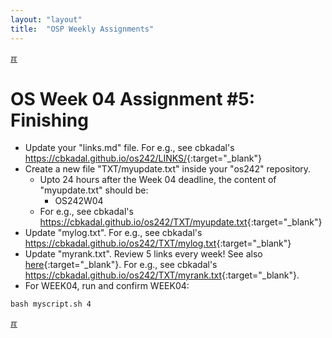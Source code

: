 ```yaml
---
layout: "layout"
title:  "OSP Weekly Assignments"
---
```


[&#x213C;](#idxXXX)<br id="idx000">
# OS Week 04 Assignment #5: Finishing

* Update your "links.md" file. For e.g., see cbkadal's <br><https://cbkadal.github.io/os242/LINKS/>{:target="_blank"}
* Create a new file "TXT/myupdate.txt" inside your "os242" repository.
  * Upto 24 hours after the Week 04 deadline, the content of "myupdate.txt" should be:
    * OS242W04
  * For e.g., see cbkadal's <br><https://cbkadal.github.io/os242/TXT/myupdate.txt>{:target="_blank"}
* Update "mylog.txt". For e.g., see cbkadal's <br><https://cbkadal.github.io/os242/TXT/mylog.txt>{:target="_blank"}
* Update "myrank.txt". Review 5 links every week! See also [here](W02-08.md){:target="_blank"}.
  For e.g., see cbkadal's <br><https://cbkadal.github.io/os242/TXT/myrank.txt>{:target="_blank"}.
* For WEEK04, run and confirm WEEK04:

```
bash myscript.sh 4

```

[&#x213C;](#)<br id="idxXXX"><br>

